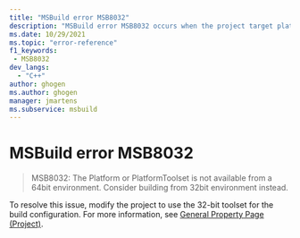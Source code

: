 ```yaml
---
title: "MSBuild error MSB8032"
description: "MSBuild error MSB8032 occurs when the project target platform or toolset isn't supported by the 64-bit toolset."
ms.date: 10/29/2021
ms.topic: "error-reference"
f1_keywords:
 - MSB8032
dev_langs:
  - "C++"
author: ghogen
ms.author: ghogen
manager: jmartens
ms.subservice: msbuild
---
```

# MSBuild error MSB8032

> MSB8032: The Platform or PlatformToolset is not available from a 64bit environment.  Consider building from 32bit environment instead.

To resolve this issue, modify the project to use the 32-bit toolset for the build configuration. For more information, see [General Property Page (Project)](/cpp/build/reference/general-property-page-project).
